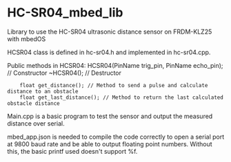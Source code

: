 # HC-SR04_mbed_lib
Library to use the HC-SR04 ultrasonic distance sensor on FRDM-KLZ25 with mbedOS

HCSR04 class is defined in hc-sr04.h and implemented in hc-sr04.cpp.

Public methods in HCSR04:
        HCSR04(PinName trig_pin, PinName echo_pin); // Constructor
        ~HCSR04(); // Destructor
        
        float get_distance(); // Method to send a pulse and calculate distance to an obstacle
        float get_last_distance(); // Method to return the last calculated obstacle distance

Main.cpp is a basic program to test the sensor and output the measured distance over serial.

mbed_app.json is needed to compile the code correctly to open a serial port at 9800 baud rate and be able to output floating point numbers. Without this, the basic printf used doesn't support %f.
